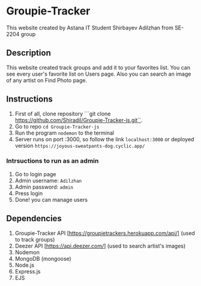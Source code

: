 # Groupie-Tracker
This website created by Astana IT Student Shirbayev Adilzhan from SE-2204 group

## Description
This website created track groups and add it to your favorites list. You can see every user's favorite list on Users page. Also you can search an image of any artist on Find Photo page.

## Instructions
1. First of all, clone repository ```git clone https://github.com/Shiradil/Groupie-Tracker-js.git``.
2. Go to repo ```cd Groupie-Tracker-js```
3. Run the program ```nodemon``` to the terminal
4. Server runs on port :3000, so follow the link ```localhost:3000``` or deployed version ```https://joyous-sweatpants-dog.cyclic.app/```

### Intrsuctions to run as an admin
1. Go to login page
2. Admin username: ```Adilzhan```
3. Admin password: ```admin```
4. Press login
5. Done! you can manage users

## Dependencies
1. Groupie-Tracker API [https://groupietrackers.herokuapp.com/api/] (used to track groups)
2. Deezer API [https://api.deezer.com/] (used to search artist's images)
3. Nodemon
4. MongoDB (mongoose)
5. Node.js
6. Express.js
7. EJS